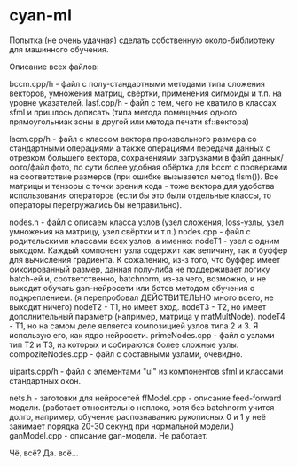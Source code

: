 # cyan-ml
Попытка (не очень удачная) сделать собственную около-библиотеку для машинного обучения.

Описание всех файлов: 


bccm.cpp/h - файл с полу-стандартными методами типа сложения векторов, умножения матриц, свёртки, применения сигмоиды и т.п. на уровне указателей.
lasf.cpp/h - файл с тем, чего не хватило в классах sfml и пришлось дописать (типа метода помещения одного прямоугольниак зоны в другой или метода печати sf::вектора)

lacm.cpp/h - файл с классом вектора произвольного размера со стандартными операциями а также операциями передачи данных с отрезком большего вектора, сохранениями загрузками в файл данных/фото/файл фото, по сути более удобная обёртка для bccm с проверками на соответствие размеров (при ошибке вызывается метод tlsm()). Все матрицы и тензоры с точки зрения кода - тоже вектора для удобства использования операторов (если бы это были отдельные классы, то операторы перегружались бы неправильно).

nodes.h - файл с описаем класса узлов (узел сложения, loss-узлы, узел умножения на матрицу, узел свёртки и т.п.)
  nodes.cpp - файл с родительскими классами всех узлов, а именно:
    nodeT1 - узел с одним выходом. Каждый компонент узла содержит как величину, так и буффер для вычисления градиента. К сожалению, из-з того, что буффер имеет фиксированный размер, данная полу-либа не поддерживает логику batch-ей и, соответственно, batchnorm, из-за чего, возможно, и не выходит обучать gan-нейросети или ботов методом обучения с подкреплением. (я перепробовал ДЕЙСТВИТЕЛЬНО много всего, не выходит ничего)
    nodeT2 - T1, но имеет вход.
    nodeT3 - T2, но имеет дополнительный параметр (например, матрица у matMultNode).
    nodeT4 - T1, но на самом деле является композицией узлов типа 2 и 3. Я использую его, как ядро нейросети.
  primeNodes.cpp -  файл с узлами тип T2 и T3, из которых и собираются более сложные узлы.
  compoziteNodes.cpp - файл с составными узлами, очевидно. 
 
uiparts.cpp/h - файл с элементами "ui" из компонентов sfml и классами стандартных окон.
 
nets.h - заготовки для нейросетей 
  ffModel.cpp - описание feed-forward модели. (работает относительно неплохо, хотя без batchnorm учится долго, например, обучение распознаванию рукописных 0 и 1 у неё занимает порядка 20-30 секунд при нормальной модели.)
  ganModel.cpp - описание gan-модели. Не работает.
  
  
 Чё, всё?
Да. всё...

